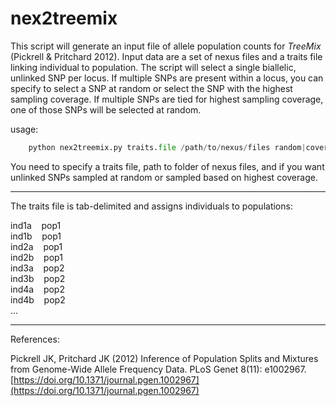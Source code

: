 # nex2treemix

This script will generate an input file of allele population counts for *TreeMix* (Pickrell & Pritchard 2012). Input data are a set of nexus files and a traits file linking individual to population. The script will select a single biallelic, unlinked SNP per locus. If multiple SNPs are present within a locus, you can specify to select a SNP at random or select the SNP with the highest sampling coverage. If multiple SNPs are tied for highest sampling coverage, one of those SNPs will be selected at random.

usage:  
```python
    python nex2treemix.py traits.file /path/to/nexus/files random|coverage
```
You need to specify a traits file, path to folder of nexus files, and if you want unlinked SNPs sampled at random or sampled based on highest coverage.

***
The traits file is tab-delimited and assigns individuals to populations:

ind1a&nbsp;&nbsp;&nbsp;&nbsp;pop1  
ind1b&nbsp;&nbsp;&nbsp;&nbsp;pop1  
ind2a&nbsp;&nbsp;&nbsp;&nbsp;pop1  
ind2b&nbsp;&nbsp;&nbsp;&nbsp;pop1  
ind3a&nbsp;&nbsp;&nbsp;&nbsp;pop2  
ind3b&nbsp;&nbsp;&nbsp;&nbsp;pop2  
ind4a&nbsp;&nbsp;&nbsp;&nbsp;pop2  
ind4b&nbsp;&nbsp;&nbsp;&nbsp;pop2  
...
***
References:

Pickrell JK, Pritchard JK (2012) Inference of Population Splits and Mixtures from Genome-Wide Allele Frequency Data. PLoS Genet 8(11): e1002967. [https://doi.org/10.1371/journal.pgen.1002967](https://doi.org/10.1371/journal.pgen.1002967)
